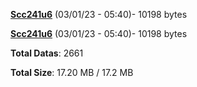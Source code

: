 [**Scc241u6**](/data/Scc241u6.txt) (03/01/23 - 05:40)- 10198 bytes

[**Scc241u6**](/data/Scc241u6.txt) (03/01/23 - 05:40)- 10198 bytes

**Total Datas**: 2661

**Total Size**: 17.20 MB / 17.2 MB